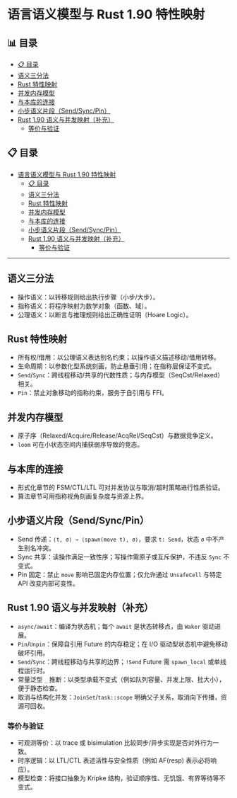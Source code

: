 ﻿# 语言语义模型与 Rust 1.90 特性映射


## 📊 目录

- [📋 目录](#目录)
- [语义三分法](#语义三分法)
- [Rust 特性映射](#rust-特性映射)
- [并发内存模型](#并发内存模型)
- [与本库的连接](#与本库的连接)
- [小步语义片段（Send/Sync/Pin）](#小步语义片段sendsyncpin)
- [Rust 1.90 语义与并发映射（补充）](#rust-190-语义与并发映射补充)
  - [等价与验证](#等价与验证)


## 📋 目录

- [语言语义模型与 Rust 1.90 特性映射](#语言语义模型与-rust-190-特性映射)
  - [📋 目录](#-目录)
  - [语义三分法](#语义三分法)
  - [Rust 特性映射](#rust-特性映射)
  - [并发内存模型](#并发内存模型)
  - [与本库的连接](#与本库的连接)
  - [小步语义片段（Send/Sync/Pin）](#小步语义片段sendsyncpin)
  - [Rust 1.90 语义与并发映射（补充）](#rust-190-语义与并发映射补充)
    - [等价与验证](#等价与验证)

---

## 语义三分法

- 操作语义：以转移规则给出执行步骤（小步/大步）。
- 指称语义：将程序映射为数学对象（函数、域）。
- 公理语义：以断言与推理规则给出正确性证明（Hoare Logic）。

## Rust 特性映射

- 所有权/借用：以公理语义表达别名约束；以操作语义描述移动/借用转移。
- 生命周期：以参数化型系统刻画，防止悬垂引用；在指称层保证不变式。
- `Send`/`Sync`：跨线程移动/共享的代数性质；与内存模型（SeqCst/Relaxed）相关。
- `Pin`：禁止对象移动的指称约束，服务于自引用与 FFI。

## 并发内存模型

- 原子序（Relaxed/Acquire/Release/AcqRel/SeqCst）与数据竞争定义。
- `loom` 可在小状态空间内捕获弱序导致的竞态。

## 与本库的连接

- 形式化章节的 FSM/CTL/LTL 可对并发协议与取消/超时策略进行性质验证。
- 算法章节可用指称视角刻画复杂度与资源上界。

## 小步语义片段（Send/Sync/Pin）

- Send 传递：`⟨t, σ⟩ → ⟨spawn(move t), σ⟩`，要求 `t: Send`，状态 `σ` 中不产生别名冲突。
- Sync 共享：读操作满足一致性序；写操作需原子或互斥保护，不违反 `Sync` 不变式。
- Pin 固定：禁止 `move` 影响已固定内存位置；仅允许通过 `UnsafeCell` 与特定 API 改变内部可变性。

## Rust 1.90 语义与并发映射（补充）

- `async/await`：编译为状态机；每个 `await` 是状态转移点，由 `Waker` 驱动进展。
- `Pin`/`Unpin`：保障自引用 Future 的内存稳定；在 I/O 驱动型状态机中避免移动破坏引用。
- `Send`/`Sync`：跨线程移动与共享的边界；`!Send` Future 需 `spawn_local` 或单线程运行时。
- 常量泛型 `_` 推断：以类型承载不变式（例如队列容量、并发上限、批大小），便于静态检查。
- 取消与结构化并发：`JoinSet`/`task::scope` 明确父子关系，取消向下传播，资源可回收。

### 等价与验证

- 可观测等价：以 trace 或 bisimulation 比较同步/异步实现是否对外行为一致。
- 时序逻辑：以 LTL/CTL 表述活性与安全性质（例如 AF(resp) 表示必将响应）。
- 模型检查：将接口抽象为 Kripke 结构，验证顺序性、无饥饿、有界等待等不变式。
